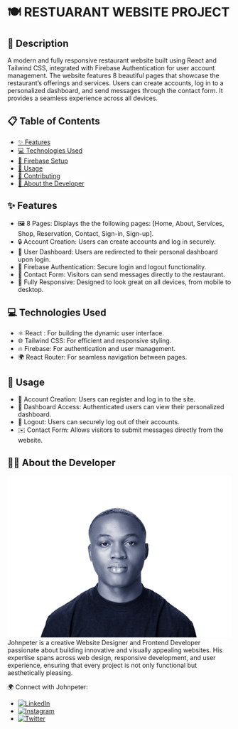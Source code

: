 
# 🍽️ RESTUARANT WEBSITE PROJECT

## 📖 Description
A modern and fully responsive restaurant website built using React and Tailwind CSS, integrated with Firebase Authentication for user account management. The website features 8 beautiful pages that showcase the restaurant’s offerings and services. Users can create accounts, log in to a personalized dashboard, and send messages through the contact form. It provides a seamless experience across all devices.

## 📋 Table of Contents
- [✨ Features](#-features)
- [💻 Technologies Used](#-technologies-used)
- [🔧 Firebase Setup](#-firebase-setup)
- [🚀 Usage](#-usage)
- [🤝 Contributing](#-contributing)
- [📜 About the Developer](#-about-the-developer)

## ✨ Features
- 🖼️ 8 Pages: Displays the the following pages: [Home, About, Services, Shop, Reservation, Contact, Sign-in, Sign-up].
- 🔒 Account Creation: Users can create accounts and log in securely.
- 📂 User Dashboard: Users are redirected to their personal dashboard upon login.
- 🔑 Firebase Authentication: Secure login and logout functionality.
- 📨 Contact Form: Visitors can send messages directly to the restaurant.
- 📱 Fully Responsive: Designed to look great on all devices, from mobile to desktop.

## 💻 Technologies Used
- ⚛️ React : For building the dynamic user interface.
- 🌐 Tailwind CSS: For efficient and responsive styling.
- 🔥 Firebase: For authentication and user management.
- 🌍 React Router: For seamless navigation between pages.

## 🚀 Usage

- 👥 Account Creation: Users can register and log in to the site.
- 📂 Dashboard Access: Authenticated users can view their personalized dashboard.
- 🚪 Logout: Users can securely log out of their accounts.
- ✉️ Contact Form: Allows visitors to submit messages directly from the website.


## 👨‍💻 About the Developer

![](web%20banner%202.png)
Johnpeter is a creative Website Designer and Frontend Developer passionate about building innovative and visually appealing websites. His expertise spans across web design, responsive development, and user experience, ensuring that every project is not only functional but aesthetically pleasing.

🌍 Connect with Johnpeter:
- [![LinkedIn](https://img.shields.io/badge/LinkedIn-0077B5?logo=linkedin&logoColor=white)](https://www.linkedin.com/in/johnpeter-izuchukwu-22b33923b)
- [![Instagram](https://img.shields.io/badge/Instagram-E4405F?logo=instagram&logoColor=white)](https://www.instagram.com/sapphire_creativity?igsh=ZnQxcHRnbmZmNXh1)
- [![Twitter](https://img.shields.io/badge/Twitter-1DA1F2?logo=twitter&logoColor=white)](https://x.com/JOHNPETERIGBOA1)
